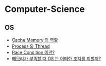 # Computer-Science

## OS

- [Cache Memory 의 역할](https://github.com/yeonjaee/Computer-Science/issues/1)
- [Process 와 Thread](https://github.com/yeonjaee/Computer-Science/issues/2)
- [Race Condition 이란?](https://github.com/yeonjaee/Computer-Science/issues/3)
- [메모리가 부족할 때 OS 는 어떠한 조치를 취할까?](https://github.com/yeonjaee/Computer-Science/issues/4)